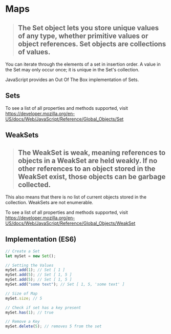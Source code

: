 # Maps

> ## The Set object lets you store unique values of any type, whether primitive values or object references. Set objects are collections of values.

You can iterate through the elements of a set in insertion order. A value in the Set may only occur once; it is unique in the Set's collection.

JavaScript provides an Out Of The Box implementation of Sets.

## Sets

To see a list of all properties and methods supported, visit https://developer.mozilla.org/en-US/docs/Web/JavaScript/Reference/Global_Objects/Set

## WeakSets

> ## The WeakSet is weak, meaning references to objects in a WeakSet are held weakly. If no other references to an object stored in the WeakSet exist, those objects can be garbage collected.

This also means that there is no list of current objects stored in the collection. WeakSets are not enumerable.

To see a list of all properties and methods supported, visit https://developer.mozilla.org/en-US/docs/Web/JavaScript/Reference/Global_Objects/WeakSet

## Implementation (ES6)

```js
// Create a Set
let mySet = new Set();

// Setting the Values
mySet.add(1); // Set [ 1 ]
mySet.add(5); // Set [ 1, 5 ]
mySet.add(5); // Set [ 1, 5 ]
mySet.add("some text"); // Set [ 1, 5, 'some text' ]

// Size of Map
mySet.size; // 5

// Check if set has a key present
mySet.has(1); // true

// Remove a Key
mySet.delete(5); // removes 5 from the set
```
